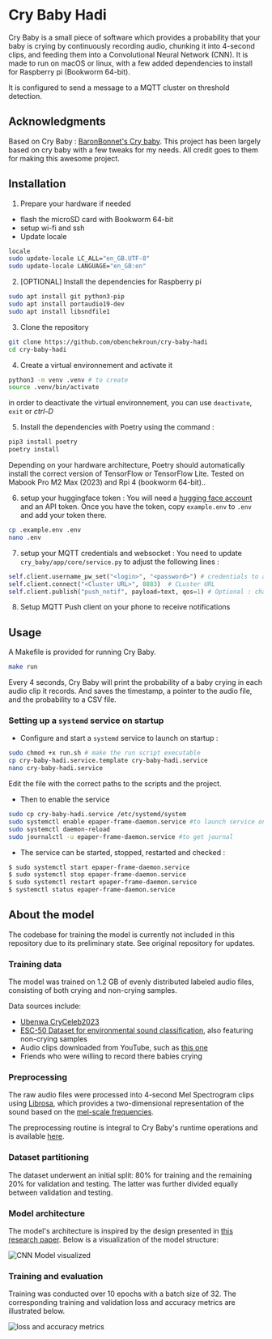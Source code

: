 # Cry Baby Hadi

Cry Baby is a small piece of software which provides a probability that your baby is crying by continuously recording audio, chunking it into 4-second clips, and feeding them into a Convolutional Neural Network (CNN).
It is made to run on macOS or linux, with a few added dependencies to install for Raspberry pi (Bookworm 64-bit).

It is configured to send a message to a MQTT cluster on threshold detection.

## Acknowledgments
Based on Cry Baby : [BaronBonnet's Cry baby](https://github.com/BaronBonet/cry-baby). This project has been largely based on cry baby with a few tweaks for my needs. All credit goes to them for making this awesome project.

## Installation

1. Prepare your hardware if needed
  - flash the microSD card with Bookworm 64-bit
  - setup wi-fi and ssh
  - Update locale

``` bash
locale
sudo update-locale LC_ALL="en_GB.UTF-8"
sudo update-locale LANGUAGE="en_GB:en"
```

2. [OPTIONAL] Install the dependencies for Raspberry pi
``` bash
sudo apt install git python3-pip
sudo apt install portaudio19-dev
sudo apt install libsndfile1
```

3. Clone the repository
``` bash
git clone https://github.com/obenchekroun/cry-baby-hadi
cd cry-baby-hadi
```

4. Create a virtual environnement and activate it
``` bash
python3 -m venv .venv # to create
source .venv/bin/activate
```

in order to deactivate the virtual environnement, you can use `deactivate`, `exit` or *ctrl-D*

5. Install the dependencies with Poetry using the command :
``` bash
pip3 install poetry
poetry install
```

Depending on your hardware architecture, Poetry should automatically install the correct version of TensorFlow or TensorFlow Lite. Tested on Mabook Pro M2 Max (2023) and Rpi 4 (bookworm 64-bit)..

6. setup your huggingface token : 
You will need a [hugging face account](https://huggingface.co/welcome) and an API token. Once you have the token, copy `example.env` to `.env` and add your token there.

``` bash
cp .example.env .env
nano .env
```

7. setup your MQTT credentials and websocket :
You need to update `cry_baby/app/core/service.py` to adjust the following lines :

``` python
self.client.username_pw_set("<login>", "<password>") # credentials to access MQTT cluster
self.client.connect("<Cluster URL>", 8883)  # CLuster URL
self.client.publish("push_notif", payload=text, qos=1) # Optional : change the MQTT topic where the palyload is published
```

8. Setup MQTT Push client on your phone to receive notifications

## Usage
A Makefile is provided for running Cry Baby.

```bash
make run
```

Every 4 seconds, Cry Baby will print the probability of a baby crying in each audio clip it records. And saves the timestamp, a pointer to the audio file, and the probability to a CSV file.


### Setting up a `systemd` service on startup

- Configure and start a `systemd` service to launch on startup :
```bash
sudo chmod +x run.sh # make the run script executable
cp cry-baby-hadi.service.template cry-baby-hadi.service
nano cry-baby-hadi.service
```
Edit the file with the correct paths to the scripts and the project.

- Then to enable the service
``` bash
sudo cp cry-baby-hadi.service /etc/systemd/system
sudo systemctl enable epaper-frame-daemon.service #to launch service on startup
sudo systemctl daemon-reload
sudo journalctl -u epaper-frame-daemon.service #to get journal
```

- The service can be started, stopped, restarted and checked :
``` bash
$ sudo systemctl start epaper-frame-daemon.service
$ sudo systemctl stop epaper-frame-daemon.service
$ sudo systemctl restart epaper-frame-daemon.service
$ systemctl status epaper-frame-daemon.service
```


## About the model

The codebase for training the model is currently not included in this repository due to its preliminary state. See original repository for updates.

### Training data

The model was trained on 1.2 GB of evenly distributed labeled audio files, consisting of both crying and non-crying samples.

Data sources include:

- [Ubenwa CryCeleb2023](https://huggingface.co/datasets/Ubenwa/CryCeleb2023)
- [ESC-50 Dataset for environmental sound classification](https://dagshub.com/kinkusuma/esc50-dataset), also featuring non-crying samples
- Audio clips downloaded from YouTube, such as [this one](https://www.youtube.com/watch?v=lmbJP1yObZc)
- Friends who were willing to record there babies crying

### Preprocessing

The raw audio files were processed into 4-second Mel Spectrogram clips using [Librosa](https://librosa.org/doc/0.10.1/generated/librosa.feature.melspectrogram.html#librosa.feature.melspectrogram), which provides a two-dimensional representation of the sound based on the [mel-scale frequencies](https://en.wikipedia.org/wiki/Mel_scale).

The preprocessing routine is integral to Cry Baby's runtime operations and is available [here](./cry_baby/pkg/audio_file_client/adapters/librosa_client.py).

### Dataset partitioning

The dataset underwent an initial split: 80% for training and the remaining 20% for validation and testing. The latter was further divided equally between validation and testing.

### Model architecture

The model's architecture is inspired by the design presented in [this research paper](https://www.pacet-conf.gr/Files/PACET2022paper194.pdf). Below is a visualization of the model structure:

![CNN Model visualized](https://cdn.ericcbonet.com/baby-cry-cnn-model-visualization.png?)

### Training and evaluation

Training was conducted over 10 epochs with a batch size of 32. The corresponding training and validation loss and accuracy metrics are illustrated below.

![loss and accuracy metrics](https://cdn.ericcbonet.com/cry-baby-accuracy-loss-metrics.png?)

